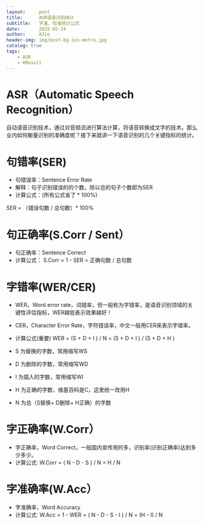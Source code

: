 ```yaml
---
layout:     post
title:      ASR语音识别统计
subtitle:   字准、句准统计公式
date:       2025-02-24
author:     AJie
header-img: img/post-bg-ios-metro.jpg
catalog: true
tags:
    - ASR
    - HResult
---
```




# ASR（Automatic Speech Recognition）
自动语音识别技术，通过对音频流进行算法计算，将语音转换成文字的技术。那么业内如何衡量识别的准确度呢？接下来就讲一下语音识别的几个关键指标的统计。

# 句错率(SER)

- 句错误率：Sentence Error Rate
- 解释：句子识别错误的的个数，除以总的句子个数即为SER
- 计算公式：(所有公式省了 * 100%)

SER = （错误句数 / 总句数）* 100%

# 句正确率(S.Corr / Sent）
- 句正确率：Sentence Correct
- 计算公式：
S.Corr =  1 - SER = 正确句数 / 总句数

# 字错率(WER/CER)
- WER，Word error rate，词错率，但一般称为字错率，是语音识别领域的关键性评估指标，WER越低表示效果越好！
- CER，Character Error Rate，字符错误率，中文一般用CER来表示字错率。
- 计算公式(重要)
WER = (S + D + I ) / N = (S + D + I ) / (S + D + H )

- S 为替换的字数，常用缩写WS
- D 为删除的字数，常用缩写WD
- I  为插入的字数，常用缩写WI
- H 为正确的字数，维基百科是C，这里统一改用H
- N 为总（S替换+ D删除+ H正确）的字数

# 字正确率(W.Corr）
- 字正确率，Word Correct，一般国内宣传用的多，识别率(识别正确率)达到多少多少。
- 计算公式:
W.Corr =   ( N - D - S ) / N = H / N

# 字准确率(W.Acc）
- 字准确率，Word Accuracy
- 计算公式:
W.Acc =  1 - WER = ( N - D - S - I ) / N = (H - I) / N

